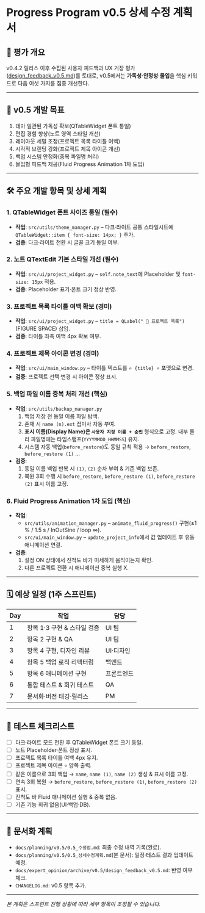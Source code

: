 # Progress Program v0.5 상세 수정 계획서

## 📝 평가 개요

v0.4.2 릴리스 이후 수집된 사용자 피드백과 UX 거장 평가([design_feedback_v0.5.md](../../expert_opinion/archive/v0.5/design_feedback_v0.5.md))를 토대로, v0.5에서는 **가독성·안정성·몰입**을 핵심 키워드로 다음 여섯 가지를 집중 개선한다.

---

## 🎯 v0.5 개발 목표
1. 테마 일관된 가독성 확보(QTableWidget 폰트 통일)
2. 편집 경험 향상(노트 영역 스타일 개선)
3. 레이아웃 세밀 조정(프로젝트 목록 타이틀 여백)
4. 시각적 브랜딩 강화(프로젝트 제목 아이콘 개선)
5. 백업 시스템 안정화(중복 파일명 처리)
6. 몰입형 피드백 제공(Fluid Progress Animation 1차 도입)

---

## 🛠️ 주요 개발 항목 및 상세 계획

### 1. QTableWidget 폰트 사이즈 통일 (필수)
- **작업**: `src/utils/theme_manager.py` – 다크·라이트 공통 스타일시트에 `QTableWidget::item { font-size: 14px; }` 추가.
- **검증**: 다크·라이트 전환 시 글꼴 크기 동일 여부.

### 2. 노트 QTextEdit 기본 스타일 개선 (필수)
- **작업**: `src/ui/project_widget.py` – `self.note_text`에 Placeholder 및 `font-size: 15px` 적용.
- **검증**: Placeholder 표기·폰트 크기 정상 반영.

### 3. 프로젝트 목록 타이틀 여백 확보 (경미)
- **작업**: `src/ui/project_widget.py` – `title = QLabel(" 📂 프로젝트 목록")` (FIGURE SPACE) 삽입.
- **검증**: 타이틀 좌측 여백 4px 확보 여부.

### 4. 프로젝트 제목 아이콘 변경 (경미)
- **작업**: `src/ui/main_window.py` – 타이틀 텍스트를 `⭐ {title} ⭐` 포맷으로 변경.
- **검증**: 프로젝트 선택·변경 시 아이콘 정상 표시.

### 5. 백업 파일 이름 중복 처리 개선 (핵심)
- **작업**: `src/utils/backup_manager.py`
    1. 백업 저장 전 동일 이름 파일 탐색.
    2. 존재 시 `name (n).ext` 접미사 자동 부여.
    3. **표시 이름(Display Name)은 `사용자 지정 이름 + 순번`** 형식으로 고정. 내부 물리 파일명에는 타임스탬프(`YYYYMMDD_HHMMSS`) 유지.
    4. 시스템 자동 백업(`before_restore`)도 동일 규칙 적용 → `before_restore`, `before_restore (1)` …
- **검증**:
    1. 동일 이름 백업 반복 시 `(1)`, `(2)` 순차 부여 & 기존 백업 보존.
    2. 복원 3회 수행 시 `before_restore`, `before_restore (1)`, `before_restore (2)` 표시 이름 고정.

### 6. Fluid Progress Animation 1차 도입 (핵심)
- **작업**:
    - `src/utils/animation_manager.py` – `animate_fluid_progress()` 구현(±1 % / 1.5 s / InOutSine / loop ∞).
    - `src/ui/main_window.py` – `update_project_info`에서 값 업데이트 후 유동 애니메이션 연결.
- **검증**:
    1. 설정 ON 상태에서 진척도 바가 미세하게 움직이는지 확인.
    2. 다른 프로젝트 전환 시 애니메이션 중복 실행 X.

---

## 🗓️ 예상 일정 (1주 스프린트)
| Day | 작업 | 담당 |
|-----|------|------|
| 1   | 항목 1·3 구현 & 스타일 검증 | UI 팀 |
| 2   | 항목 2 구현 & QA | UI 팀 |
| 3   | 항목 4 구현, 디자인 리뷰 | UI·디자인 |
| 4   | 항목 5 백업 로직 리팩터링 | 백엔드 |
| 5   | 항목 6 애니메이션 구현 | 프론트엔드 |
| 6   | 통합 테스트 & 회귀 테스트 | QA |
| 7   | 문서화·버전 태깅·릴리스 | PM |

---

## 🧪 테스트 체크리스트
- [ ] 다크·라이트 모드 전환 후 QTableWidget 폰트 크기 동일.
- [ ] 노트 Placeholder·폰트 정상 표시.
- [ ] 프로젝트 목록 타이틀 여백 4px 유지.
- [ ] 프로젝트 제목 아이콘 `⭐` 양쪽 출력.
- [ ] 같은 이름으로 3회 백업 → `name`, `name (1)`, `name (2)` 생성 & 표시 이름 고정.
- [ ] 연속 3회 복원 → `before_restore`, `before_restore (1)`, `before_restore (2)` 표시.
- [ ] 진척도 바 Fluid 애니메이션 실행 & 중복 없음.
- [ ] 기존 기능 회귀 없음(UI·백업·DB).

---

## 📝 문서화 계획
- `docs/planning/v0.5/0.5_수정점.md`: 최종 수정 내역 기록(완료).
- `docs/planning/v0.5/0.5_상세수정계획.md`(본 문서): 일정·테스트 결과 업데이트 예정.
- `docs/expert_opinion/archive/v0.5/design_feedback_v0.5.md`: 반영 여부 체크.
- `CHANGELOG.md`: v0.5 항목 추가.

---

*본 계획은 스프린트 진행 상황에 따라 세부 항목이 조정될 수 있습니다.* 